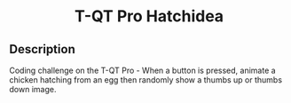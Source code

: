 <h1 align = "center"> T-QT Pro Hatchidea</h1>

## Description

Coding challenge on the T-QT Pro - When a button is pressed, animate a chicken hatching from an egg then randomly show a thumbs up or thumbs down image.
